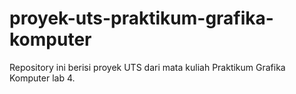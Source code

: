 # proyek-uts-praktikum-grafika-komputer
Repository ini berisi proyek UTS dari mata kuliah Praktikum Grafika Komputer lab 4.
